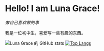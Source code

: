# Hello! I am Luna Grace!
*做自己喜欢做的事*

我是一位初中生，喜爱写一些有趣的东西。  
 
![Luna Grace 的 GitHub stats](https://github-readme-stats.vercel.app/api?username=WXZing&theme=dark&show_icons=true) [![Top Langs](https://github-readme-stats.vercel.app/api/top-langs/?username=WXZing&layout=compact)](https://github.com/anuraghazra/github-readme-stats)

<div id="header">
  <img src="https://komarev.com/ghpvc/?username=WXZing&style=for-the-badge&color=blue" alt=""/>
</div>
